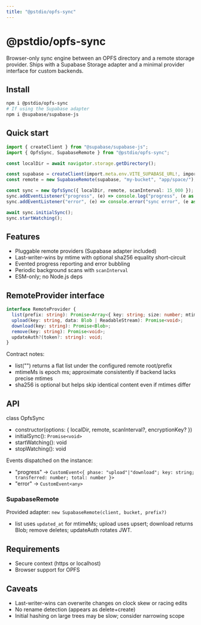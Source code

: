 ```yaml
---
title: "@pstdio/opfs-sync"
---
```


# @pstdio/opfs-sync

Browser-only sync engine between an OPFS directory and a remote storage provider. Ships with a Supabase Storage adapter and a minimal provider interface for custom backends.

## Install

```bash
npm i @pstdio/opfs-sync
# If using the Supabase adapter
npm i @supabase/supabase-js
```

## Quick start

```ts
import { createClient } from "@supabase/supabase-js";
import { OpfsSync, SupabaseRemote } from "@pstdio/opfs-sync";

const localDir = await navigator.storage.getDirectory();

const supabase = createClient(import.meta.env.VITE_SUPABASE_URL!, import.meta.env.VITE_SUPABASE_ANON_KEY!);
const remote = new SupabaseRemote(supabase, "my-bucket", "app/space/");

const sync = new OpfsSync({ localDir, remote, scanInterval: 15_000 });
sync.addEventListener("progress", (e) => console.log("progress", (e as CustomEvent).detail));
sync.addEventListener("error", (e) => console.error("sync error", (e as CustomEvent).detail));

await sync.initialSync();
sync.startWatching();
```

## Features

- Pluggable remote providers (Supabase adapter included)
- Last-writer-wins by mtime with optional sha256 equality short-circuit
- Evented progress reporting and error bubbling
- Periodic background scans with `scanInterval`
- ESM-only; no Node.js deps

## RemoteProvider interface

```ts
interface RemoteProvider {
  list(prefix: string): Promise<Array<{ key: string; size: number; mtimeMs: number; sha256?: string }>>;
  upload(key: string, data: Blob | ReadableStream): Promise<void>;
  download(key: string): Promise<Blob>;
  remove(key: string): Promise<void>;
  updateAuth?(token?: string): void;
}
```

Contract notes:

- list("") returns a flat list under the configured remote root/prefix
- mtimeMs is epoch ms; approximate consistently if backend lacks precise mtimes
- sha256 is optional but helps skip identical content even if mtimes differ

## API

class OpfsSync

- constructor(options: { localDir, remote, scanInterval?, encryptionKey? })
- initialSync(): `Promise<void>`
- startWatching(): void
- stopWatching(): void

Events dispatched on the instance:

- "progress" → `CustomEvent<{ phase: "upload"|"download"; key: string; transferred: number; total: number }>`
- "error" → `CustomEvent<any>`

### SupabaseRemote

Provided adapter: `new SupabaseRemote(client, bucket, prefix?)`

- list uses `updated_at` for mtimeMs; upload uses upsert; download returns Blob; remove deletes; updateAuth rotates JWT.

## Requirements

- Secure context (https or localhost)
- Browser support for OPFS

## Caveats

- Last-writer-wins can overwrite changes on clock skew or racing edits
- No rename detection (appears as delete+create)
- Initial hashing on large trees may be slow; consider narrowing scope
